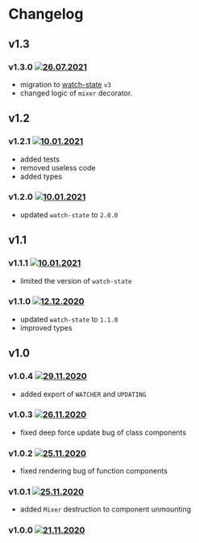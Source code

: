 # Changelog
## v1.3
### v1.3.0 [![26.07.2021](https://img.shields.io/date/1627317332)](https://github.com/d8corp/watch-state-react/tree/v1.3.0)
- migration to [watch-state](https://www.npmjs.com/package/watch-state) `v3`
- changed logic of `mixer` decorator.

## v1.2
### v1.2.1 [![10.01.2021](https://img.shields.io/date/1610804101)](https://github.com/d8corp/watch-state-react/tree/v1.2.1)
- added tests
- removed useless code
- added types
### v1.2.0 [![10.01.2021](https://img.shields.io/date/1610305647)](https://github.com/d8corp/watch-state-react/tree/v1.2.0)
- updated `watch-state` to `2.0.0`
## v1.1
### v1.1.1 [![10.01.2021](https://img.shields.io/date/1610280370)](https://github.com/d8corp/watch-state-react/tree/v1.1.1)
- limited the version of `watch-state`
### v1.1.0 [![12.12.2020](https://img.shields.io/date/1607795831)](https://github.com/d8corp/watch-state-react/tree/v1.1.0)
- updated `watch-state` to `1.1.0`
- improved types
## v1.0
### v1.0.4 [![29.11.2020](https://img.shields.io/date/1606680398)](https://github.com/d8corp/watch-state-react/tree/v1.0.4)
- added export of `WATCHER` and `UPDATING`
### v1.0.3 [![26.11.2020](https://img.shields.io/date/1606417785)](https://github.com/d8corp/watch-state-react/tree/v1.0.3)
- fixed deep force update bug of class components
### v1.0.2 [![25.11.2020](https://img.shields.io/date/1606316715)](https://github.com/d8corp/watch-state-react/tree/v1.0.2)
- fixed rendering bug of function components
### v1.0.1 [![25.11.2020](https://img.shields.io/date/1606251673)](https://github.com/d8corp/watch-state-react/tree/v1.0.1)
- added `Mixer` destruction to component unmounting
### v1.0.0 [![21.11.2020](https://img.shields.io/date/1605951819)](https://github.com/d8corp/watch-state-react/tree/v1.0.0)
